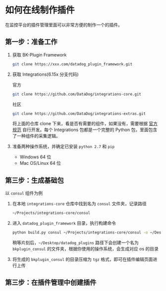 # 如何在线制作插件

在监控平台的插件管理里面可以非常方便的制作一个的插件。

## 第一步：准备工作

1. 获取 BK-Plugin  Framework

   ```bash
   git clone https://xxx.com/datadog_plugin_framework.git
   ```

2. 获取   Integrations(6.15x 分支代码)

   官方 

   ```bash
   git clone https://github.com/DataDog/integrations-core.git
   ```

   社区

   ```bash
   git clone https://github.com/DataDog/integrations-extras.git
   ```

   将上面的仓库 clone 下来，看是否有需要的组件，如果没有，需要根据 [官方规范](https://docs.datadoghq.com/developers/integrations/new_check_howto/) 自行开发。每个  Integrations 包都是一个完整的 Python 包，里面包含了一种组件的采集逻辑。

3. 准备两种操作系统，并确定已安装 `python 2.7` 和 `pip`

   - Windows 64 位
   - Mac OS/Linux 64 位

## 第三步：生成基础包

以 `consul` 组件为例

1. 在本地 `integrations-core` 仓库中找到名为 `consul` 文件夹，记录路径

   ```bash
   ~/Projects/integrations-core/consul
   ```

2. 进入 `datadog_plugin_framework` 目录，执行构建命令

   ```bash
   python build.py consul ~/Projects/integrations-core/consul -o ~/Desktop/datadog_plugins
   ```

   稍等片刻后，`~/Desktop/datadog_plugins` 路径下会创建一个名为 `bkplugin_consul` 的文件夹，根据你使用的操作系统，会生成对应 os 的目录

3. 将生成的 `bkplugin_consul` 的目录压缩为 `tgz` 格式，即可在插件编辑页面进行上传

## 第三步：在插件管理中创建插件



